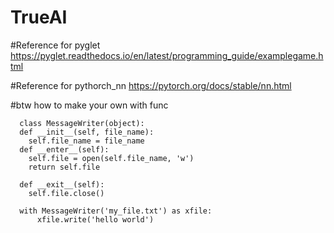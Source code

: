 # TrueAI

#Reference for pyglet 
https://pyglet.readthedocs.io/en/latest/programming_guide/examplegame.html

#Reference for pythorch_nn
https://pytorch.org/docs/stable/nn.html

#btw how to make your own with func 

      class MessageWriter(object): 
      def __init__(self, file_name): 
        self.file_name = file_name 
      def __enter__(self): 
        self.file = open(self.file_name, 'w') 
        return self.file

      def __exit__(self): 
        self.file.close()  

      with MessageWriter('my_file.txt') as xfile: 
          xfile.write('hello world') 

